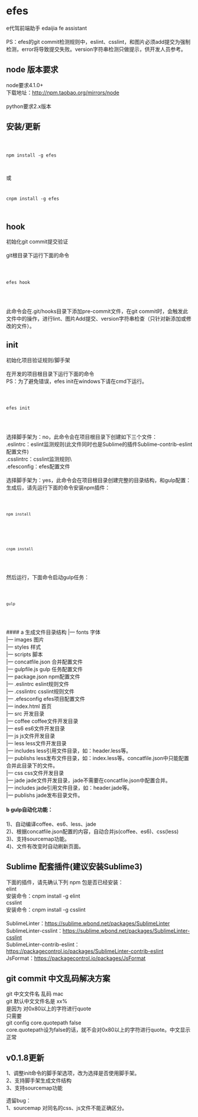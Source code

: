 # efes 
e代驾前端助手 edaijia fe assistant<br>
<br>
PS：efes的git commit检测规则中，eslint、csslint，和图片必须add提交为强制检测，error将导致提交失败。version字符串检测只做提示，供开发人员参考。

## node 版本要求

node要求4.1.0+<br>
下载地址：http://npm.taobao.org/mirrors/node<br>
<br>
python要求2.x版本<br>

## 安装/更新

<code>

npm install -g efes

</code>
<br>
或<br>
<code>

cnpm install -g efes

</code>

## hook 
初始化git commit提交验证<br>
<br>
git根目录下运行下面的命令<br>
<br>
<code>

efes hook

</code>
<br>
<br>
此命令会在.git/hooks目录下添加pre-commit文件，在git commit时，会触发此文件中的操作，进行lint、图片Add提交、version字符串检查（只针对新添加或修改的文件）。

## init
初始化项目验证规则/脚手架<br>
<br>
在开发的项目根目录下运行下面的命令<br>
PS：为了避免错误，efes init在windows下请在cmd下运行。<br>
<br>
<code>

efes init

</code>
<br>
<br>
选择脚手架为：no，此命令会在项目根目录下创建如下三个文件：<br>
.eslintrc：eslint监测规则(此文件同时也是Sublime的插件Sublime-contrib-eslint配置文件)<br>
.csslintrc：csslint监测规则\<br>
.efesconfig：efes配置文件<br>
<br>
选择脚手架为：yes，此命令会在项目根目录创建完整的目录结构，和gulp配置：<br>
生成后，请先运行下面的命令安装npm插件：<br>
<br>
<code>

    npm install

</code>
<br>
<code>

    cnpm install

</code>
<br>
<br>
然后运行，下面命令启动gulp任务：<br>
<br>
<code>

    gulp
    
</code>
<br>
<br>
#### a 生成文件目录结构
|— fonts                字体<br>
|— images               图片<br>
|— styles               样式<br>
|— scripts              脚本<br>
|— concatfile.json      合并配置文件<br>
|— gulpfile.js gulp     任务配置文件<br>
|— package.json         npm配置文件<br>
|— .eslintrc            eslint规则文件<br>
|— .csslintrc           csslint规则文件<br>
|— .efesconfig          efes项目配置文件<br>
|— index.html           首页<br>
|— src                  开发目录<br>
    |— coffee           coffee文件开发目录<br>
    |— es6              es6文件开发目录<br>
    |— js               js文件开发目录<br>
    |— less             less文件开发目录<br>
        |— includes     less引用文件目录，如：header.less等。<br>
        |— publishs     less发布文件目录，如：index.less等。concatfile.json中只能配置合并此目录下的文件。<br>
    |— css              css文件开发目录<br>
    |— jade             jade文件开发目录，jade不需要在concatfile.json中配置合并。<br>
        |— includes     jade引用文件目录，如：header.jade等。<br>
        |— publishs     jade发布目录文件。<br>

#### b gulp自动化功能：
1)、自动编译coffee、es6、less、jade<br>
2)、根据concatfile.json配置的内容，自动合并js(coffee、es6)、css(less)<br>
3)、支持sourcemap功能。<br>
4)、文件有改变时自动刷新页面。<br>

## Sublime 配套插件(建议安装Sublime3)

下面的插件，请先确认下列 npm 包是否已经安装：<br>
elint<br>
安装命令：cnpm install -g elint<br>
csslint<br>
安装命令：cnpm install -g csslint<br>
<br>
Sub­limeLin­ter：https://sublime.wbond.net/packages/SublimeLinter<br>
SublimeLinter-csslint：https://sublime.wbond.net/packages/SublimeLinter-csslint<br>
Sublime​Linter-contrib-eslint：https://packagecontrol.io/packages/SublimeLinter-contrib-eslint<br>
Js​Format：https://packagecontrol.io/packages/JsFormat<br>

## git commit 中文乱码解决方案

  git 中文文件名 乱码 mac<br>
  git 默认中文文件名是 xx%<br>
  是因为 对0x80以上的字符进行quote<br>
  只需要<br>
  git config core.quotepath false<br>
  core.quotepath设为false的话，就不会对0x80以上的字符进行quote。中文显示正常<br>


## v0.1.8更新
1、调整init命令的脚手架选项，改为选择是否使用脚手架。<br>
2、支持脚手架生成文件结构<br>
3、支持sourcemap功能<br>

遗留bug：<br>
1、sourcemap 对同名的css、js文件不能正确区分。<br>
